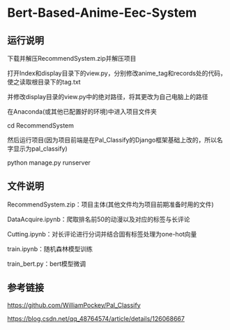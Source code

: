 # Bert-Based-Anime-Eec-System

## 运行说明
下载并解压RecommendSystem.zip并解压项目

打开Index和display目录下的view.py，分别修改anime_tag和records处的代码，使之读取根目录下的tag.txt

并修改display目录的view.py中的绝对路径，将其更改为自己电脑上的路径

在Anaconda(或其他已配置好的环境)中进入项目文件夹

cd RecommendSystem

然后运行项目(因为项目前端是在Pal_Classify的Django框架基础上改的，所以名字显示为pal_classify)

python manage.py runserver

## 文件说明
RecommendSystem.zip：项目主体(其他文件均为项目前期准备时用的文件)

DataAcquire.ipynb：爬取排名前50的动漫以及对应的标签与长评论

Cutting.ipynb：对长评论进行分词并结合固有标签处理为one-hot向量

train.ipynb：随机森林模型训练

train_bert.py：bert模型微调


## 参考链接
https://github.com/WilliamPockey/Pal_Classify

https://blog.csdn.net/qq_48764574/article/details/126068667
